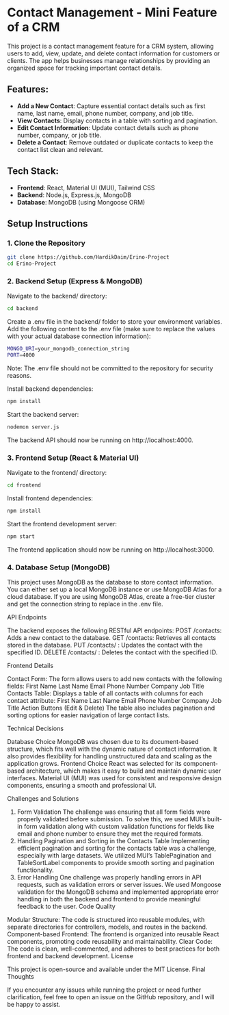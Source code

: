 # Contact Management - Mini Feature of a CRM

This project is a contact management feature for a CRM system, allowing users to add, view, update, and delete contact information for customers or clients. The app helps businesses manage relationships by providing an organized space for tracking important contact details.

## Features:
- **Add a New Contact**: Capture essential contact details such as first name, last name, email, phone number, company, and job title.
- **View Contacts**: Display contacts in a table with sorting and pagination.
- **Edit Contact Information**: Update contact details such as phone number, company, or job title.
- **Delete a Contact**: Remove outdated or duplicate contacts to keep the contact list clean and relevant.

## Tech Stack:
- **Frontend**: React, Material UI (MUI), Tailwind CSS
- **Backend**: Node.js, Express.js, MongoDB
- **Database**: MongoDB (using Mongoose ORM)

## Setup Instructions

### 1. Clone the Repository
```bash
git clone https://github.com/HardikDaim/Erino-Project
cd Erino-Project
```

### 2. Backend Setup (Express & MongoDB)
Navigate to the backend/ directory:
```bash
cd backend
```
Create a .env file in the backend/ folder to store your environment variables. Add the following content to the .env file (make sure to replace the values with your actual database connection information):
```bash
MONGO_URI=your_mongodb_connection_string
PORT=4000
```
Note: The .env file should not be committed to the repository for security reasons.

Install backend dependencies:
```bash
npm install
```
Start the backend server:
```bash
nodemon server.js
```

The backend API should now be running on http://localhost:4000.


### 3. Frontend Setup (React & Material UI)
Navigate to the frontend/ directory:
```bash
cd frontend
```
Install frontend dependencies:
```bash
npm install
```
Start the frontend development server:
```bash
npm start
```
The frontend application should now be running on http://localhost:3000.


### 4. Database Setup (MongoDB)

This project uses MongoDB as the database to store contact information. You can either set up a local MongoDB instance or use MongoDB Atlas for a cloud database.
If you are using MongoDB Atlas, create a free-tier cluster and get the connection string to replace in the .env file.

API Endpoints

The backend exposes the following RESTful API endpoints:
POST /contacts: Adds a new contact to the database.
GET /contacts: Retrieves all contacts stored in the database.
PUT /contacts/
: Updates the contact with the specified ID.
DELETE /contacts/
: Deletes the contact with the specified ID.


Frontend Details

Contact Form: The form allows users to add new contacts with the following fields:
First Name
Last Name
Email
Phone Number
Company
Job Title
Contacts Table: Displays a table of all contacts with columns for each contact attribute:
First Name
Last Name
Email
Phone Number
Company
Job Title
Action Buttons (Edit & Delete)
The table also includes pagination and sorting options for easier navigation of large contact lists.

Technical Decisions

Database Choice
MongoDB was chosen due to its document-based structure, which fits well with the dynamic nature of contact information. It also provides flexibility for handling unstructured data and scaling as the application grows.
Frontend Choice
React was selected for its component-based architecture, which makes it easy to build and maintain dynamic user interfaces. Material UI (MUI) was used for consistent and responsive design components, ensuring a smooth and professional UI.

Challenges and Solutions

1. Form Validation
The challenge was ensuring that all form fields were properly validated before submission. To solve this, we used MUI’s built-in form validation along with custom validation functions for fields like email and phone number to ensure they met the required formats.
2. Handling Pagination and Sorting in the Contacts Table
Implementing efficient pagination and sorting for the contacts table was a challenge, especially with large datasets. We utilized MUI’s TablePagination and TableSortLabel components to provide smooth sorting and pagination functionality.
3. Error Handling
One challenge was properly handling errors in API requests, such as validation errors or server issues. We used Mongoose validation for the MongoDB schema and implemented appropriate error handling in both the backend and frontend to provide meaningful feedback to the user.
Code Quality

Modular Structure: The code is structured into reusable modules, with separate directories for controllers, models, and routes in the backend.
Component-based Frontend: The frontend is organized into reusable React components, promoting code reusability and maintainability.
Clear Code: The code is clean, well-commented, and adheres to best practices for both frontend and backend development.
License

This project is open-source and available under the MIT License.
Final Thoughts

If you encounter any issues while running the project or need further clarification, feel free to open an issue on the GitHub repository, and I will be happy to assist.



